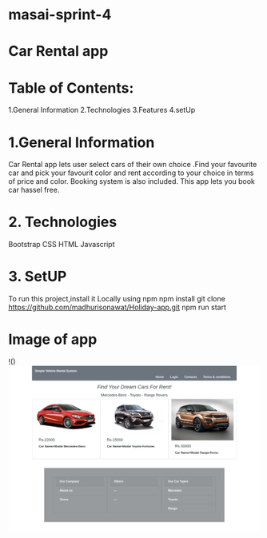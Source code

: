 # masai-sprint-4
# Car Rental app

# Table of Contents:
1.General Information
2.Technologies
3.Features
4.setUp


# 1.General Information

Car Rental app lets user select cars of their own choice .Find your favourite car and pick your favourit color and rent according 
to your choice in terms of price and color. Booking system is also included. This app lets you book car hassel free.

# 2. Technologies

Bootstrap
CSS
HTML
Javascript


# 3. SetUP

To run this project,install it Locally using npm
npm install
git clone https://github.com/madhurisonawat/Holiday-app.git
npm run start

# Image of app
!()<img src="resources/car-app.png">
